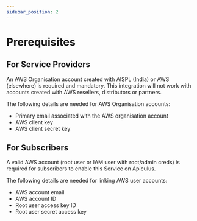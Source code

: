 ```yaml
---
sidebar_position: 2
---
```

# Prerequisites

## For Service Providers
An AWS Organisation account created with AISPL (India) or AWS (elsewhere) is required and mandatory. This integration will not work with accounts created with AWS resellers, distributors or partners.

The following details are needed for AWS Organisation accounts:

- Primary email associated with the AWS organisation account
- AWS client key
- AWS client secret key

## For Subscribers
A valid AWS account (root user or IAM user with root/admin creds) is required for subscribers to enable this Service on Apiculus.

The following details are needed for linking AWS user accounts:

- AWS account email
- AWS account ID
- Root user access key ID
- Root user secret access key